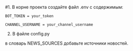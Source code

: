 #1. В корне проекта создайте файл .env с содержимым:

```BOT_TOKEN = your_token```

```CHANNEL_USERNAME = your_channel_username```

2. В файле config.py

в словарь NEWS_SOURCES добавьте источники новостей.
